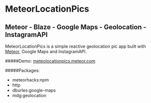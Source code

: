 # MeteorLocationPics

## Meteor - Blaze - Google Maps - Geolocation - InstagramAPI

MeteorLocationPics is a simple reactive geolocation pic app built with [Meteor](http://meteor.com), Google Maps and InstagramAPI.

#####Demo:
[meteolocationpics.meteor.com](http://meteorlocationpics.meteor.com/)

#####Packages:

- meteorhacks:npm
- http
- dburles:google-maps
- mdg:geolocation
